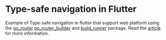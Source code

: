 # Type-safe navigation in Flutter

Example of Type-safe navigation in flutter that support web platform using the [go_router](https://pub.dev/packages/go_router) [go_router_builder](https://pub.dev/packages/go_router_builder) and [build_runner](https://pub.dev/packages/build_runner) package.
Read the [article](https://pub.dev/packages/nested_navigation) for more information.

